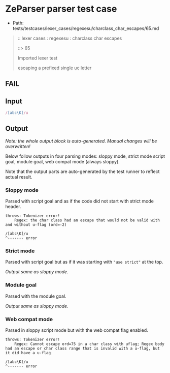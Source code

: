 # ZeParser parser test case

- Path: tests/testcases/lexer_cases/regexesu/charclass_char_escapes/65.md

> :: lexer cases : regexesu : charclass char escapes
>
> ::> 65
>
> Imported lexer test
>
> escaping a prefixed single uc letter

## FAIL

## Input

`````js
/[abc\K]/u
`````

## Output

_Note: the whole output block is auto-generated. Manual changes will be overwritten!_

Below follow outputs in four parsing modes: sloppy mode, strict mode script goal, module goal, web compat mode (always sloppy).

Note that the output parts are auto-generated by the test runner to reflect actual result.

### Sloppy mode

Parsed with script goal and as if the code did not start with strict mode header.

`````
throws: Tokenizer error!
    Regex: the char class had an escape that would not be valid with and without u-flag (ord=-2)

/[abc\K]/u
^------- error
`````

### Strict mode

Parsed with script goal but as if it was starting with `"use strict"` at the top.

_Output same as sloppy mode._

### Module goal

Parsed with the module goal.

_Output same as sloppy mode._

### Web compat mode

Parsed in sloppy script mode but with the web compat flag enabled.

`````
throws: Tokenizer error!
    Regex: Cannot escape ord=75 in a char class with uflag; Regex body had an escape or char class range that is invalid with a u-flag, but it did have a u-flag

/[abc\K]/u
^------- error
`````

